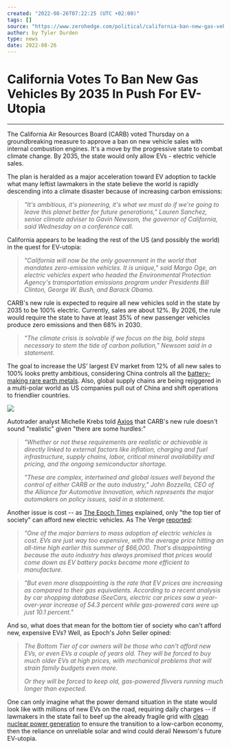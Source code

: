 ```yaml
---
created: "2022-08-26T07:22:25 (UTC +02:00)"
tags: []
source: "https://www.zerohedge.com/political/california-ban-new-gas-vehicles-2035-push-ev-utopia"
author: by Tyler Durden
type: news
date: 2022-08-26
---
```


# California Votes To Ban New Gas Vehicles By 2035 In Push For EV-Utopia

---

The California Air Resources Board (CARB) voted Thursday on a groundbreaking measure to approve a ban on new vehicle sales with internal combustion engines. It's a move by the progressive state to combat climate change. By 2035, the state would only allow EVs - electric vehicle sales. 

The plan is heralded as a major acceleration toward EV adoption to tackle what many leftist lawmakers in the state believe the world is rapidly descending into a climate disaster because of increasing carbon emissions:

 > 
 > *"It's ambitious, it's pioneering, it's what we must do if we're going to leave this planet better for future generations," Lauren Sanchez, senior climate adviser to Gavin Newsom, the governor of California, said Wednesday on a conference call.*

California appears to be leading the rest of the US (and possibly the world) in the quest for EV-utopia:

 > 
 > *"California will now be the only government in the world that mandates zero-emission vehicles. It is unique," said Margo Oge, an electric vehicles expert who headed the Environmental Protection Agency's transportation emissions program under Presidents Bill Clinton, George W. Bush, and Barack Obama.* 

CARB's new rule is expected to require all new vehicles sold in the state by 2035 to be 100% electric. Currently, sales are about 12%. By 2026, the rule would require the state to have at least 35% of new passenger vehicles produce zero emissions and then 68% in 2030.  

 > 
 > *"The climate crisis is solvable if we focus on the big, bold steps necessary to stem the tide of carbon pollution," Newsom said in a statement.*

The goal to increase the US' largest EV market from 12% of all new sales to 100% looks pretty ambitious, considering China controls all the [battery-making rare earth metals](https://www.zerohedge.com/geopolitical/chinas-rare-earth-monopoly-diminishing-0). Also, global supply chains are being rejiggered in a multi-polar world as US companies pull out of China and shift operations to friendlier countries. 

[![](https://assets.zerohedge.com/s3fs-public/styles/inline_image_mobile/public/inline-images/2022-08-25_12-47-32.png?itok=zrYZCMw2)](https://www.zerohedge.com/s3/files/inline-images/2022-08-25_12-47-32.png?itok=zrYZCMw2)

Autotrader analyst Michelle Krebs told [Axios](https://www.axios.com/2022/08/24/california-gas-vehicle-ban-electric-vehicles-evs) that CARB's new rule doesn't sound "realistic" given "there are some hurdles:" 

 > 
 > *"Whether or not these requirements are realistic or achievable is directly linked to external factors like inflation, charging and fuel infrastructure, supply chains, labor, critical mineral availability and pricing, and the ongoing semiconductor shortage.*
 > 
 > *"These are complex, intertwined and global issues well beyond the control of either CARB or the auto industry," John Bozzella, CEO of the Alliance for Automotive Innovation, which represents the major automakers on policy issues, said in a statement.*

Another issue is cost -- as [The Epoch Times](https://www.theepochtimes.com/californias-ev-car-mandate-will-create-a-2-tier-society_4686908.html) explained, only "the top tier of society" can afford new electric vehicles. As The Verge [reported](https://www.theverge.com/2022/8/24/23319794/ev-price-increase-used-cars-analysis-iseecars): 

 > 
 > *"One of the major barriers to mass adoption of electric vehicles is cost. EVs are just way too expensive, with the average price hitting an all-time high earlier this summer of $66,000. That's disappointing because the auto industry has always promised that prices would come down as EV battery packs became more efficient to manufacture.*

 > 
 > *"But even more disappointing is the rate that EV prices are increasing as compared to their gas equivalents. According to a recent analysis by car shopping database iSeeCars, electric car prices saw a year-over-year increase of 54.3 percent while gas-powered cars were up just 10.1 percent."*

And so, what does that mean for the bottom tier of society who can't afford new, expensive EVs? Well, as Epoch's John Seiler opined:

 > 
 > *The Bottom Tier of car owners will be those who can't afford new EVs, or even EVs a couple of years old. They will be forced to buy much older EVs at high prices, with mechanical problems that will strain family budgets even more.*
 > 
 > *Or they will be forced to keep old, gas-powered flivvers running much longer than expected.* 

One can only imagine what the power demand situation in the state would look like with millions of new EVs on the road, requiring daily charges -- if lawmakers in the state fail to beef up the already fragile grid with [clean nuclear power generation](https://www.zerohedge.com/markets/why-nuclear-energy-more-relevant-ever) to ensure the transition to a low-carbon economy, then the reliance on unreliable solar and wind could derail Newsom's future EV-utopia.
